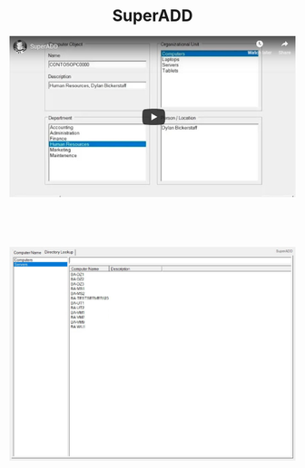 <h1 align="center">SuperADD</h1>
<p align="center">
  <a target="_blank" href="https://www.youtube.com/watch?v=IHDgyafaf28">
  <img src="https://raw.githubusercontent.com/krisdb2009/documentation/master/images/superadd/vidadd.jpg">
  </a>
  <br><br><br>
  <br><br><br>
  <img src="https://raw.githubusercontent.com/krisdb2009/documentation/master/images/superadd/SuperADDBrowse.jpg">
</p>
